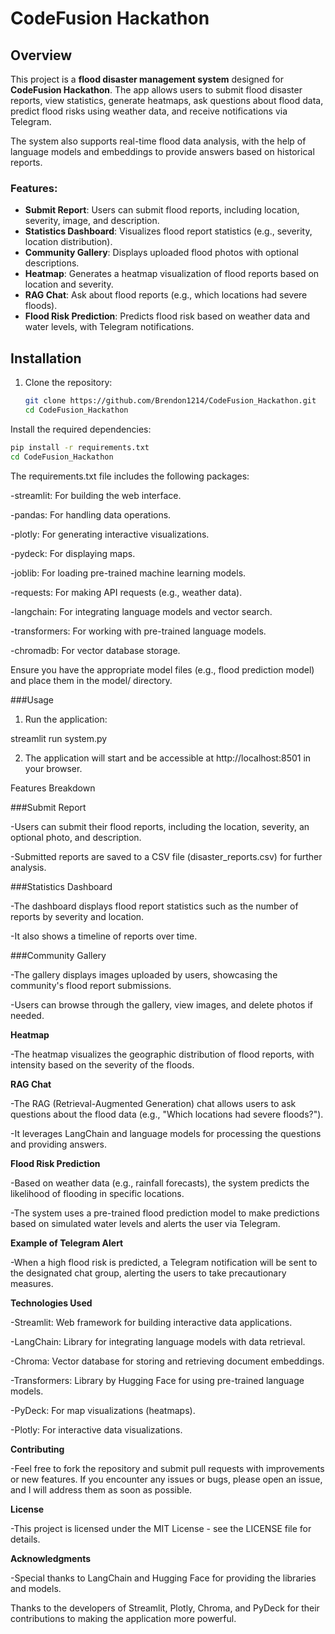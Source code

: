 # CodeFusion Hackathon

## Overview

This project is a **flood disaster management system** designed for **CodeFusion Hackathon**. The app allows users to submit flood disaster reports, view statistics, generate heatmaps, ask questions about flood data, predict flood risks using weather data, and receive notifications via Telegram. 

The system also supports real-time flood data analysis, with the help of language models and embeddings to provide answers based on historical reports.

### Features:

- **Submit Report**: Users can submit flood reports, including location, severity, image, and description.
- **Statistics Dashboard**: Visualizes flood report statistics (e.g., severity, location distribution).
- **Community Gallery**: Displays uploaded flood photos with optional descriptions.
- **Heatmap**: Generates a heatmap visualization of flood reports based on location and severity.
- **RAG Chat**: Ask about flood reports (e.g., which locations had severe floods).
- **Flood Risk Prediction**: Predicts flood risk based on weather data and water levels, with Telegram notifications.
  
## Installation

1. Clone the repository:
   ```bash
   git clone https://github.com/Brendon1214/CodeFusion_Hackathon.git
   cd CodeFusion_Hackathon

Install the required dependencies:

  ```bash
  pip install -r requirements.txt
  cd CodeFusion_Hackathon
  ```
The requirements.txt file includes the following packages:

  -streamlit: For building the web interface.

  -pandas: For handling data operations.

  -plotly: For generating interactive visualizations.

  -pydeck: For displaying maps.

  -joblib: For loading pre-trained machine learning models.

  -requests: For making API requests (e.g., weather data).

  -langchain: For integrating language models and vector search.

  -transformers: For working with pre-trained language models.

  -chromadb: For vector database storage.

Ensure you have the appropriate model files (e.g., flood prediction model) and place them in the model/ directory.

###Usage
1. Run the application:

streamlit run system.py

2. The application will start and be accessible at http://localhost:8501 in your browser.

Features Breakdown

###Submit Report

  -Users can submit their flood reports, including the location, severity, an optional photo, and description.

  -Submitted reports are saved to a CSV file (disaster_reports.csv) for further analysis.

###Statistics Dashboard

  -The dashboard displays flood report statistics such as the number of reports by severity and location.

  -It also shows a timeline of reports over time.

###Community Gallery

  -The gallery displays images uploaded by users, showcasing the community's flood report submissions.

  -Users can browse through the gallery, view images, and delete photos if needed.

**Heatmap**

  -The heatmap visualizes the geographic distribution of flood reports, with intensity based on the severity of the floods.

**RAG Chat**

  -The RAG (Retrieval-Augmented Generation) chat allows users to ask questions about the flood data (e.g., "Which locations had severe floods?").

  -It leverages LangChain and language models for processing the questions and providing answers.

**Flood Risk Prediction**

  -Based on weather data (e.g., rainfall forecasts), the system predicts the likelihood of flooding in specific locations.

  -The system uses a pre-trained flood prediction model to make predictions based on simulated water levels and alerts the user via Telegram.

**Example of Telegram Alert**

  -When a high flood risk is predicted, a Telegram notification will be sent to the designated chat group, alerting the users to take precautionary measures.

**Technologies Used**

  -Streamlit: Web framework for building interactive data applications.

  -LangChain: Library for integrating language models with data retrieval.

  -Chroma: Vector database for storing and retrieving document embeddings.

  -Transformers: Library by Hugging Face for using pre-trained language models.

  -PyDeck: For map visualizations (heatmaps).

  -Plotly: For interactive data visualizations.

**Contributing**

  -Feel free to fork the repository and submit pull requests with improvements or new features. If you encounter any issues or bugs, please open an issue, and I will address them as soon as possible.

**License**

  -This project is licensed under the MIT License - see the LICENSE file for details.

**Acknowledgments**

  -Special thanks to LangChain and Hugging Face for providing the libraries and models.

Thanks to the developers of Streamlit, Plotly, Chroma, and PyDeck for their contributions to making the application more powerful.

